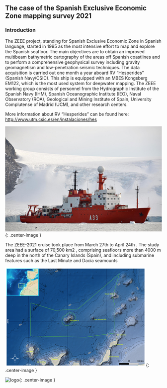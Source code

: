 ## The case of the Spanish Exclusive Economic Zone mapping survey 2021 ##

### **Introduction** ###

The ZEEE project, standing for Spanish Exclusive Economic Zone in Spanish language, started in 1995 as the most intensive effort to map and explore the Spanish seafloor. The main objectives are to obtain an improved multibeam bathymetric cartography of the areas off Spanish coastlines and to perform a comprehensive geophysical survey including gravity geomagnetism and low-penetration seismic techniques. The data acquisition is carried out one month a year aboard RV “Hesperides” (Spanish Navy/CSIC). This ship is equipped with an MBES Kongsberg EM122, which is the most used system for deepwater mapping. The ZEEE working group consists of personnel from the Hydrographic Institute of the Spanish Navy (IHM), Spanish Oceanographic Institute (IEO),  Naval Observatory (ROA), Geological and Mining Institute of Spain, University Complutense of Madrid (UCM), and other research centers.

More information about RV “Hesperides” can be found here: http://www.utm.csic.es/en/instalaciones/hes

![logo](./media/Hesperides1.png){: .center-image }

The ZEEE-2021 cruise took place from March 27th to April 24th . The study area had a surface of 70,500 km2 , comprising seafloors more than 4000 m deep in the north of the Canary Islands (Spain),  and including submarine features such as the Last Minute and Dacia seamounts


![logo](./media/surveyArea1.png){: .center-image }




![logo](../resources/FOSSOM.png){: .center-image }
